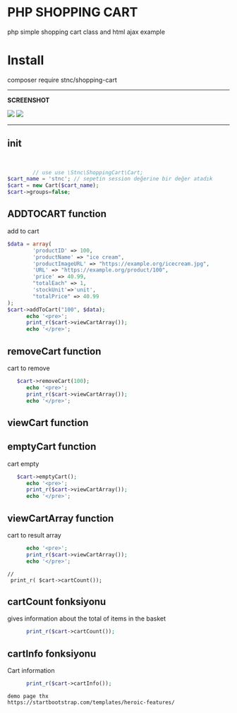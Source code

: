 
# PHP SHOPPING CART

php simple shopping cart class and html ajax  example 

#  Install  

composer require stnc/shopping-cart

<hr>

<strong> SCREENSHOT </strong>

<img  src="https://raw.githubusercontent.com/stnc/shopping-cart/master/screen2.png">

<img  src="https://raw.githubusercontent.com/stnc/shopping-cart/master/screen.png">


<hr>




## init
```php

       
        // use use \Stnc\ShoppingCart\Cart;
$cart_name = 'stnc'; // sepetin session değerine bir değer atadık
$cart = new Cart($cart_name);
$cart->groups=false;
```
## ADDTOCART function

add to cart

```php
$data = array(
		'productID' => 100,
		'productName' => "ice cream",
		'productImageURL' => "https://example.org/icecream.jpg",
		'URL' => "https://example.org/product/100",
		'price' => 40.99,
		"totalEach" => 1,
		'stockUnit'=>'unit',
		"totalPrice" => 40.99
);
$cart->addToCart("100", $data);
	  echo '<pre>';
	  print_r($cart->viewCartArray());
	  echo '</pre>';
```
## removeCart function 

cart to remove 


```php
   $cart->removeCart(100);
	  echo '<pre>';
	  print_r($cart->viewCartArray());
	  echo '</pre>';
```
## viewCart function


## emptyCart function

cart empty
```php
   $cart->emptyCart();
 	  echo '<pre>';
	  print_r($cart->viewCartArray());
	  echo '</pre>';
```

## viewCartArray function

cart to result array 
```php
	  echo '<pre>';
	  print_r($cart->viewCartArray());
	  echo '</pre>';
```

	// 
	 print_r( $cart->cartCount());

## cartCount fonksiyonu

gives information about the total of items in the basket

```php
	  print_r($cart->cartCount());
```

## cartInfo fonksiyonu

Cart information 
```php
	  print_r($cart->cartInfo());
```



```
demo page thx 
https://startbootstrap.com/templates/heroic-features/
